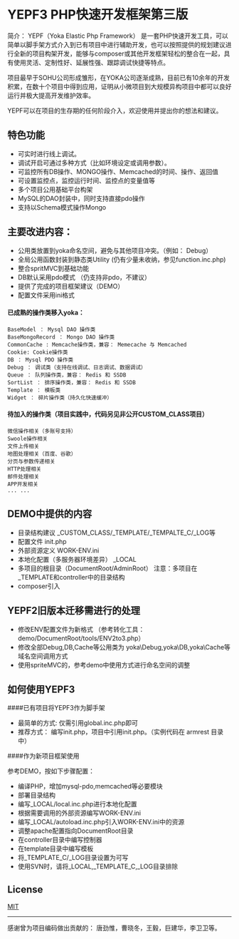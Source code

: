 YEPF3 PHP快速开发框架第三版
===================================

简介：
YEPF（Yoka Elastic Php Framework） 是一套PHP快速开发工具，可以简单以脚手架方式介入到已有项目中进行辅助开发，也可以按照提供的规划建议进行全新的项目构架开发，能够与composer或其他开发框架轻松的整合在一起，具有使用灵活、定制性好、延展性强、跟踪调试快捷等特点。

项目最早于SOHU公司形成雏形，在YOKA公司逐渐成熟，目前已有10余年的开发积累，在数十个项目中得到应用，证明从小微项目到大规模异构项目中都可以良好运行并极大提高开发维护效率。

YEPF可以在项目的生存期的任何阶段介入，欢迎使用并提出你的想法和建议。

## 特色功能

- 可实时进行线上调试。
- 调试开启可通过多种方式（比如环境设定或调用参数）。
- 可监控所有DB操作、MONGO操作、Memcached的时间、操作、返回值
- 可设置监控点，监控运行时间、监控点的变量值等
- 多个项目公用基础平台构架
- MySQL的DAO封装中，同时支持直接pdo操作
- 支持以Schema模式操作Mongo

## 主要改进内容：

+ 公用类放置到yoka命名空间，避免与其他项目冲突。（例如： Debug）
+ 全局公用函数封装到静态类Utility (仍有少量未收纳，参见function.inc.php)
+ 整合spritMVC到基础功能
+ DB默认采用pdo模式 （仍支持非pdo，不建议）
+ 提供了完成的项目框架建议（DEMO）
+ 配置文件采用ini格式

#### 已成熟的操作类移入yoka：

    BaseModel ： Mysql DAO 操作类
    BaseMongoRecord ： Mongo DAO 操作类
    CommonCache : Memcache操作类，兼容： Memecache 与 Memcached
    Cookie: Cookie操作类
    DB ： Mysql PDO 操作类
    Debug ： 调试类（支持在线调试、日志调试、数据调试）
    Queue ： 队列操作类，兼容： Redis 和 SSDB
    SortList ： 排序操作类，兼容： Redis 和 SSDB
    Template ： 模板类
    Widget ： 碎片操作类（持久化快速缓冲）

#### 待加入的操作类（项目实践中，代码另见非公开CUSTOM_CLASS项目）

    微信操作相关（多账号支持）
    Swoole操作相关
    文件上传相关
    地图处理相关（百度、谷歌）
    分页与参数传递相关
    HTTP处理相关
    邮件处理相关
    APP开发相关
    ... ...

## DEMO中提供的内容

+ 目录结构建议 _CUSTOM_CLASS/_TEMPLATE/_TEMPALTE_C/_LOG等
+ 配置文件 init.php
+ 外部资源定义 WORK-ENV.ini
+ 本地化配置（多服务器环境差异） _LOCAL
+ 多项目的根目录（DocumentRoot/AdminRoot） 注意：多项目在_TEMPLATE和controller中的目录结构
+ composer引入

## YEPF2旧版本迁移需进行的处理

+ 修改ENV配置文件为新格式 （参考转化工具：demo/DocumentRoot/tools/ENV2to3.php）
+ 修改全部Debug,DB,Cache等公用类为 yoka\Debug,yoka\DB,yoka\Cache等域名空间调用方式
+ 使用spriteMVC的，参考demo中使用方式进行命名空间的调整

## 如何使用YEPF3

####已有项目将YEPF3作为脚手架

+ 最简单的方式: 仅需引用global.inc.php即可
+ 推荐方式： 编写init.php，项目中引用init.php。（实例代码在 armrest 目录中）

####作为新项目框架使用

参考DEMO，按如下步骤配置：
+ 编译PHP，增加mysql-pdo,memcached等必要模块
+ 部署目录结构
+ 编写_LOCAL/local.inc.php进行本地化配置
+ 根据需要调用的外部资源编写WORK-ENV.ini
+ 编写_LOCAL/autoload.inc.php引入WORK-ENV.ini中的资源
+ 调整apache配置指向DocumentRoot目录
+ 在controller目录中编写控制器
+ 在template目录中编写模板
+ 将_TEMPLATE_C/_LOG目录设置为可写
+ 使用SVN时，请将_LOCAL,_TEMPLATE_C,_LOG目录排除

## License

[MIT](http://opensource.org/licenses/MIT)

--------
感谢曾为项目编码做出贡献的： 唐劲惟，曹晓冬，王毅，巨建华，李卫卫等。


